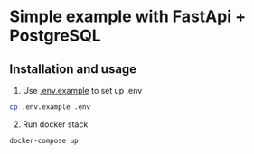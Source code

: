 # Simple example with FastApi + PostgreSQL

## Installation and usage

1. Use [.env.example](/.env.example) to set up .env

```bash
cp .env.example .env
```

2. Run docker stack

```bash
docker-compose up
```
